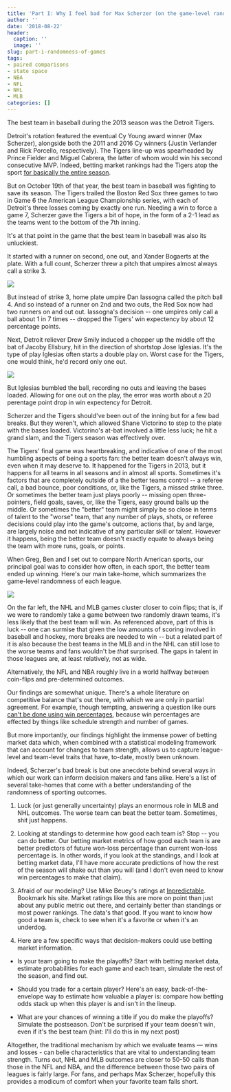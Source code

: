 ```yaml
---
title: 'Part I: Why I feel bad for Max Scherzer (on the game-level randomness in sports)'
author: ''
date: '2018-08-22'
header:
  caption: ''
  image: ''
slug: part-i-randomness-of-games
tags:
- paired comparisons
- state space
- NBA
- NFL
- NHL
- MLB
categories: []
---
```


The best team in baseball during the 2013 season was the Detroit Tigers. 

Detroit's rotation featured the eventual Cy Young award winner (Max Scherzer), alongside both the 2011 and 2016 Cy winners (Justin Verlander and Rick Porcello, respectively). The Tigers line-up was spearheaded by Prince Fielder and Miguel Cabrera, the latter of whom would win his second consecutive MVP. Indeed, betting market rankings had the Tigers atop the sport [for basically the entire season](https://statsbylopez.github.io/NESSIS2017_files/NESSIS_2017.html#section-2). 

But on October 19th of that year, the best team in baseball was fighting to save its season. The Tigers trailed the Boston Red Sox three games to two in Game 6 the American League Championship series, with each of Detroit's three losses coming by exactly one run. Needing a win to force a game 7, Scherzer gave the Tigers a bit of hope, in the form of a 2-1 lead as the teams went to the bottom of the 7th inning. 

It's at that point in the game that the best team in baseball was also its unluckiest. 

It started with a runner on second, one out, and Xander Bogaerts at the plate. With a full count, Scherzer threw a pitch that umpires almost always call a strike 3.

![](/post/2018-08-22-part-i-randomness-of-regular-season-competition_files/xander.gif)

But instead of strike 3, home plate umpire Dan Iassogna called the pitch ball 4. And so instead of a runner on 2nd and two outs, the Red Sox now had two runners on and out out. Iassogna's decision -- one umpires only call a ball about 1 in 7 times -- dropped the Tigers' win expectency by about 12 percentage points. 

Next, Detroit reliever Drew Smily induced a chopper up the middle off the bat of Jacoby Ellsbury, hit in the direction of shortstop Jose Iglesias. It's the type of play Iglesias often starts a double play on. Worst case for the Tigers, one would think, he'd record only one out.

![](/post/2018-08-22-part-i-randomness-of-regular-season-competition_files/jose.gif)

But Iglesias bumbled the ball, recording no outs and leaving the bases loaded. Allowing for one out on the play, the error was worth about a 20 perentage point drop in win expectency for Detroit.

Scherzer and the Tigers should've been out of the inning but for a few bad breaks. But they weren't, which allowed Shane Victorino to step to the plate with the bases loaded. Victorino's at-bat involved a little less luck; he hit a grand slam, and the Tigers season was effectively over. 

The Tigers' final game was heartbreaking, and indicative of one of the most humbling aspects of being a sports fan: the better team doesn't always win, even when it may deserve to. It happened for the Tigers in 2013, but it happens for all teams in all seasons and in almost all sports. Sometimes it's factors that are completely outside of a the better teams control -- a referee call, a bad bounce, poor conditions, or, like the Tigers, a missed strike three. Or sometimes the better team just plays poorly -- missing open three-pointers, field goals, saves, or, like the Tigers, easy ground balls up the middle. Or sometimes the "better" team might simply be so close in terms of talent to the "worse" team, that any number of plays, shots, or referee decisions could play into the game's outcome, actions that, by and large, are largely noise and not indicative of any particular skill or talent. However it happens, being the better team doesn't exactly equate to always being the team with more runs, goals, or points. 

When Greg, Ben and I set out to compare North American sports, our principal goal was to consider how often, in each sport, the better team ended up winning. Here's our main take-home, which summarizes the game-level randomness of each league.

![](/post/2018-08-22-part-i-randomness-of-regular-season-competition_files/parity2.png)

On the far left, the NHL and MLB games cluster closer to coin flips; that is, if we were to randomly take a game between two randomly drawn teams, it's less likely that the best team will win. As referenced above, part of this is luck -- one can surmise that given the low amounts of scoring involved in baseball and hockey, more breaks are needed to win -- but a related part of it is also because the best teams in the MLB and in the NHL can still lose to the worse teams and fans wouldn't be *that* surprised. The gaps in talent in those leagues are, at least relatively, not as wide. 

Alternatively, the NFL and NBA roughly live in a world halfway between coin-flips and pre-determined outcomes. 

Our findings are somewhat unique. There's a whole literature on competitive balance that's out there, with which we are only in partial agreement. For example, though tempting, answering a question like ours [can't be done using win percentages](https://www.vox.com/videos/2017/6/5/15740632/luck-skill-sports), because win percentages are effected by things like schedule strength and number of games. 

But more importantly, our findings highlight the immense power of betting market data which, when combined with a statistical modeling framework that can account for changes to team strength, allows us to capture league-level and team-level traits that have, to-date, mostly been unknown. 

Indeed, Scherzer's bad break is but one anecdote behind several ways in which our work can inform decision makers and fans alike. Here's a list of several take-homes that come with a better understanding of the randomness of sporting outcomes. 


1. Luck (or just generally uncertainty) plays an enormous role in MLB and NHL outcomes. The worse team can beat the better team. Sometimes, shit just happens. 

2. Looking at standings to determine how good each team is? Stop -- you can do better. Our betting market metrics of how good each team is are better predictors of future won-loss percentage than current won-loss percentage is. In other words, if you look at the standings, and I look at betting market data, I'll have more accurate predictions of how the rest of the season will shake out than you will (and I don't even need to know win percentages to make that claim). 

3. Afraid of our modeling? Use Mike Beuey's ratings at [Inpredictable](http://www.inpredictable.com/). Bookmark his site. Market ratings like this are more on point than just about any public metric out there, and certainly better than standings or most power rankings. The data's that good. If you want to know how good a team is, check to see when it's a favorite or when it's an underdog. 

4. Here are a few specific ways that decision-makers could use betting market information. 

- Is your team going to make the playoffs? Start with betting market data, estimate probabilities for each game and each team, simulate the rest of the season, and find out.

- Should you trade for a certain player?  Here's an easy, back-of-the-envelope way to estimate how valuable a player is: compare how betting odds stack up when this player is and isn't in the lineup. 

- What are your chances of winning a title if you do make the playoffs? Simulate the postseason. Don't be surprised if your team doesn't win, even if it's the best team (hint: I'll do this in my next post)

Altogether, the traditional mechanism by which we evaluate teams — wins and losses - can belie characteristics that are vital to understanding team strength. Turns out, NHL and MLB outcomes are closer to 50-50 calls than those in the NFL and NBA, and the difference between those two pairs of leagues is fairly large.  For fans, and perhaps Max Scherzer, hopefully this provides a modicum of comfort when your favorite team falls short.


